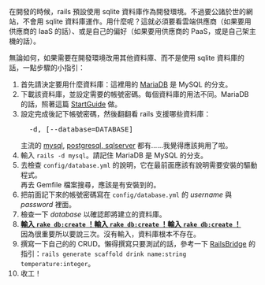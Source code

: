 <p>在開發的時候，rails 預設使用 sqlite 資料庫作為開發環境。不過要公諸於世的網站，不會用 sqlite 資料庫運作。用什麼呢？這就必須要看雲端供應商（如果要用供應商的 IaaS 的話）、或是自己的偏好（如果要用供應商的 PaaS，或是自己架主機的話）。</p>
<p>無論如何，如果需要在開發環境改用其他資料庫、而不是使用 sqlite 資料庫的話，一點步驟的小指引：</p>
<ol>
	<li>首先請決定要用什麼資料庫：這裡用的 <a href="https://mariadb.org/">MariaDB</a> 是 MySQL 的分支。</li>
	<li>下載該資料庫，並設定需要的帳號密碼。每個資料庫的用法不同。MariaDB 的話，照著這篇 <a href="https://mariadb.com/products/get-started">StartGuide</a> 做。</li>
	<li>設定完成後記下帳號密碼，然後翻翻看 rails 支援哪些資料庫：
	<pre>
  -d, [--database=DATABASE]                              # Preconfigure for selected database (options: mysql/postgresql/sqlite3/oracle/frontbase/ibm_db/sqlserver/jdbcmysql/jdbcsqlite3/jdbcpostgresql/jdbc)
</pre>
	主流的 <a href="https://www.mysql.com/">mysql</a>, <a href="https://www.postgresql.org">postgresql</a>,<a href="https://www.microsoft.com/sql-server"> sqlserver</a> 都有......我覺得應該夠用了啦。</li>
	<li>輸入 <code>rails -d mysql</code>。請記住 MariaDB 是 MySQL 的分支。</li>
	<li>去檢查 <code>config/database.yml</code> 的說明，它在最前面應該有說明需要安裝的驅動程式。<br>
	再去 Gemfile 檔案搜尋，應該是有安裝到的。</li>
	<li>把前面記下來的帳號密碼寫在 <code>config/database.yml</code> 的 <var>username</var> 與 <var>password</var> 裡面。</li>
	<li>檢查一下 <var>database</var> 以確認即將建立的資料庫。</li>
	<li>
<strong><a href="https://stackoverflow.com/questions/6765740/rake-mysql2-unknown-database-error">輸入 <code>rake db:create</code> ！輸入 <code>rake db:create</code> ！輸入 <code>rake db:create</code> ！</a></strong><br>
	因為很重要所以要說三次。沒有輸入，資料庫根本不存在。</li>
	<li>撰寫一下自己的的 CRUD。懶得撰寫只要測試的話，參考一下 <a href="http://docs.railsbridge.org/installfest/create_a_rails_app">RailsBridge</a> 的指引：<code>rails generate scaffold drink name:string temperature:integer</code>。</li>
	<li>收工！</li>
</ol>